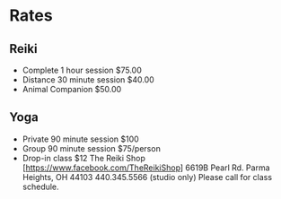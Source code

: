 # **Rates**

## Reiki
- Complete 1 hour session $75.00
- Distance 30 minute session $40.00
- Animal Companion $50.00

## Yoga
- Private 90 minute session $100
- Group 90 minute session $75/person
- Drop-in class $12
         The Reiki Shop [https://www.facebook.com/TheReikiShop]
   		6619B Pearl Rd.
   		Parma Heights, OH 44103
  		   440.345.5566 (studio only)
   		Please call for class schedule.

